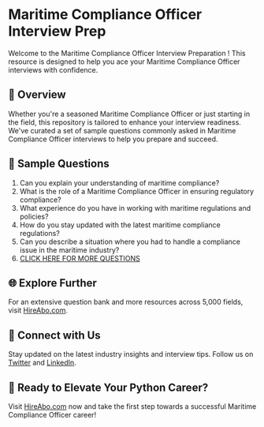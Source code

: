 # Maritime Compliance Officer Interview Prep

Welcome to the Maritime Compliance Officer Interview Preparation ! This resource is designed to help you ace your Maritime Compliance Officer interviews with confidence.

## 🚀 Overview

Whether you're a seasoned Maritime Compliance Officer or just starting in the field, this repository is tailored to enhance your interview readiness. We've curated a set of sample questions commonly asked in Maritime Compliance Officer interviews to help you prepare and succeed.

## 📝 Sample Questions

1. Can you explain your understanding of maritime compliance?
2. What is the role of a Maritime Compliance Officer in ensuring regulatory compliance?
3. What experience do you have in working with maritime regulations and policies?
4. How do you stay updated with the latest maritime compliance regulations?
5. Can you describe a situation where you had to handle a compliance issue in the maritime industry?
6. [CLICK HERE FOR MORE QUESTIONS](https://hireabo.com/job/23_4_15/Maritime%20Compliance%20Officer)

## 🌐 Explore Further

For an extensive question bank and more resources across 5,000 fields, visit [HireAbo.com](https://www.hireabo.com).

## 📱 Connect with Us

Stay updated on the latest industry insights and interview tips. Follow us on [Twitter](https://twitter.com/hireabo) and [LinkedIn](https://www.linkedin.com/in/hire-abo-3609972a8/).

## 🚀 Ready to Elevate Your Python Career?

Visit [HireAbo.com](https://www.hireabo.com) now and take the first step towards a successful Maritime Compliance Officer career!